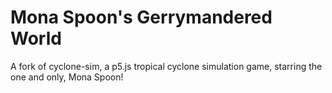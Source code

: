# Mona Spoon's Gerrymandered World
A fork of cyclone-sim, a p5.js tropical cyclone simulation game, starring the one and only, Mona Spoon!
